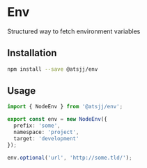 # Env

Structured way to fetch environment variables

## Installation

```sh
npm install --save @atsjj/env
```

## Usage

```typescript
import { NodeEnv } from '@atsjj/env';

export const env = new NodeEnv({
  prefix: 'some',
  namespace: 'project',
  target: 'development'
});

env.optional('url', 'http://some.tld/');
```
